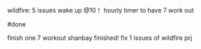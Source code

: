 wildfire: 5 issues
wake up @10！
hourly timer to have 7 work out

#done

finish one 7 workout
shanbay finished!
fix 1 issues of wildfire prj
